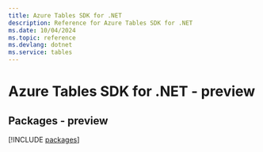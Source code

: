 ```yaml
---
title: Azure Tables SDK for .NET
description: Reference for Azure Tables SDK for .NET
ms.date: 10/04/2024
ms.topic: reference
ms.devlang: dotnet
ms.service: tables
---
```

# Azure Tables SDK for .NET - preview
## Packages - preview
[!INCLUDE [packages](tables-index.md)]